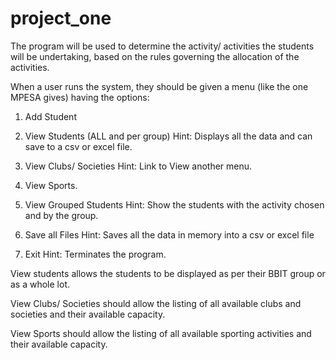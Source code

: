 # project_one
The program will be used to determine the activity/ activities the students will be undertaking, based on the rules governing the allocation of the activities.


When a user runs the system, they should be given a menu (like the one MPESA gives) having
the options:

1. Add Student

2. View Students (ALL and per group) Hint: Displays all the data and can save to a csv or
excel file.

3. View Clubs/ Societies Hint: Link to View another menu.

4. View Sports.

5. View Grouped Students Hint: Show the students with the activity chosen and by the
group.

6. Save all Files Hint: Saves all the data in memory into a csv or excel file

7. Exit Hint: Terminates the program.

View students allows the students to be displayed as per their BBIT group or as a whole lot.

View Clubs/ Societies should allow the listing of all available clubs and societies and their
available capacity.

View Sports should allow the listing of all available sporting activities and their available capacity.
